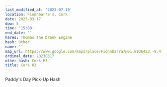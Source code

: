 ```yaml
---
last_modified_at: '2023-07-19'
location: Fionnbarra's, Cork
date: 2023-03-17
dow: 5
time: '15:00'
end_date: ''
hares: Thomas the Drank Engine
hash: Other
name: ''
map_url: https://www.google.com/maps/place/Fionnbarra/@51.8936423,-8.4731681,17z/data=!3m1!4b1!4m6!3m5!1s0x4844901b3d1d9825:0x61b0562493ecc45f!8m2!3d51.8936423!4d-8.4709741!16s%2Fg%2F11b6mhh27l
ordinal_date: 20230317
other_hash: Cork H3
title: Cork H3
---
```

Paddy's Day Pick-Up Hash
